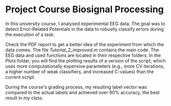 # Project Course Biosignal Processing
In this university course, I analysed experimental EEG data. The goal was to detect Error-Related Potentials in the data to robustly classify errors during the execution of a task.

Check the PDF report to get a better idea of the experiment from which the data comes. The file *Tutorial_2_improved.m* contains the main code. The EEG data and used functions are located in their respective folders. In the *Plots* folder, you will find the plotting results of a version of the script, which uses more computationally expensive parameters (e.g., more CV iterations, a higher number of weak classifiers, and increased C-values) than the current script.

During the course's grading process, my resulting label vector was compared to the actual labels and achieved over 90% accuracy, the best result in my class.

